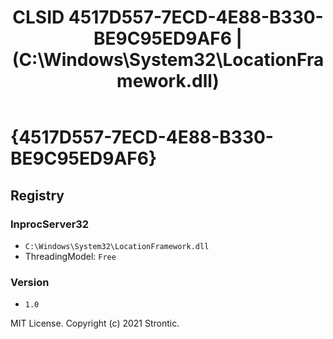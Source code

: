 ﻿---
title: "CLSID 4517D557-7ECD-4E88-B330-BE9C95ED9AF6 | (C:\\Windows\\System32\\LocationFramework.dll)"
excerpt: What is COM-Object CLSID 4517D557-7ECD-4E88-B330-BE9C95ED9AF6?
---

# {4517D557-7ECD-4E88-B330-BE9C95ED9AF6}


## Registry


### InprocServer32

* `C:\Windows\System32\LocationFramework.dll`
* ThreadingModel: `Free`

### Version

* `1.0`

MIT License. Copyright (c) 2021 Strontic.


